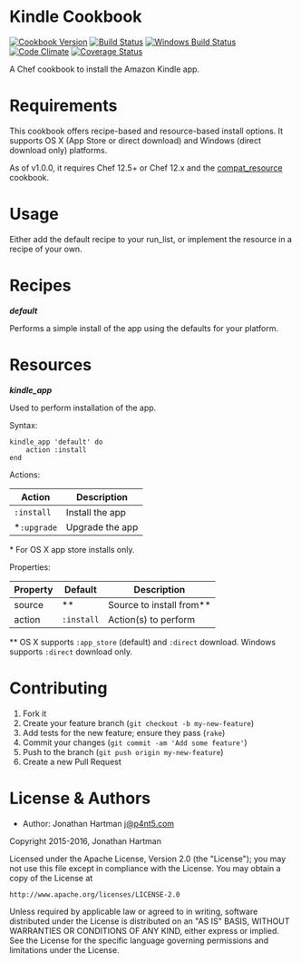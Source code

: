 Kindle Cookbook
===============
[![Cookbook Version](https://img.shields.io/cookbook/v/kindle.svg)][cookbook]
[![Build Status](https://img.shields.io/travis/RoboticCheese/kindle-chef.svg)][travis]
[![Windows Build Status](https://img.shields.io/appveyor/ci/RoboticCheese/kindle-chef.svg)][appveyor]
[![Code Climate](https://img.shields.io/codeclimate/github/RoboticCheese/kindle-chef.svg)][codeclimate]
[![Coverage Status](https://img.shields.io/coveralls/RoboticCheese/kindle-chef.svg)][coveralls]

[cookbook]: https://supermarket.chef.io/cookbooks/kindle
[travis]: https://travis-ci.org/RoboticCheese/kindle-chef
[appveyor]: https://ci.appveyor.com/project/RoboticCheese/kindle-chef
[codeclimate]: https://codeclimate.com/github/RoboticCheese/kindle-chef
[coveralls]: https://coveralls.io/r/RoboticCheese/kindle-chef

A Chef cookbook to install the Amazon Kindle app.

Requirements
============

This cookbook offers recipe-based and resource-based install options. It
supports OS X (App Store or direct download) and Windows (direct download only)
platforms.

As of v1.0.0, it requires Chef 12.5+ or Chef 12.x and the
[compat_resource](https://supermarket.chef.io/cookbooks/compat_resource)
cookbook.

Usage
=====

Either add the default recipe to your run_list, or implement the resource in
a recipe of your own.

Recipes
=======

***default***

Performs a simple install of the app using the defaults for your platform.

Resources
=========

***kindle_app***

Used to perform installation of the app.

Syntax:

    kindle_app 'default' do
        action :install
    end

Actions:

| Action       | Description     |
|--------------|-----------------|
| `:install`   | Install the app |
| \*`:upgrade` | Upgrade the app |

\* For OS X app store installs only.

Properties:

| Property  | Default     | Description                |
|------------|------------|----------------------------|
| source     | \*\*       | Source to install from\*\* |
| action     | `:install` | Action(s) to perform       |

\*\* OS X supports `:app_store` (default) and `:direct` download. Windows
supports `:direct` download only.


Contributing
============

1. Fork it
2. Create your feature branch (`git checkout -b my-new-feature`)
3. Add tests for the new feature; ensure they pass (`rake`)
4. Commit your changes (`git commit -am 'Add some feature'`)
5. Push to the branch (`git push origin my-new-feature`)
6. Create a new Pull Request

License & Authors
=================
- Author: Jonathan Hartman <j@p4nt5.com>

Copyright 2015-2016, Jonathan Hartman

Licensed under the Apache License, Version 2.0 (the "License");
you may not use this file except in compliance with the License.
You may obtain a copy of the License at

    http://www.apache.org/licenses/LICENSE-2.0

Unless required by applicable law or agreed to in writing, software
distributed under the License is distributed on an "AS IS" BASIS,
WITHOUT WARRANTIES OR CONDITIONS OF ANY KIND, either express or implied.
See the License for the specific language governing permissions and
limitations under the License.
